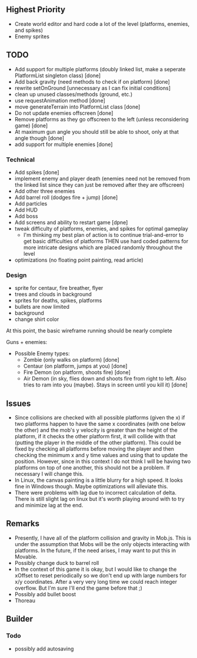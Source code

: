 ## Highest Priority ##
- Create world editor and hard code a lot of the level (platforms, enemies, and spikes)
- Enemy sprites

## TODO ##
- Add support for multiple platforms (doubly linked list, make a seperate PlatformList singleton class) [done]
- Add back gravity (need methods to check if on platform) [done]
- rewrite setOnGround [unnecessary as I can fix initial conditions]
- clean up unused classes/methods (ground, etc.)
- use requestAnimation method [done]
- move generateTerrain into PlatformList class [done]
- Do not update enemies offscreen [done]
- Remove platforms as they go offscreen to the left (unless reconsidering game) [done]
- At maximum gun angle you should still be able to shoot, only at that angle though [done]
- add support for multiple enemies [done]

### Technical ###
- Add spikes [done]
- implement enemy and player death (enemies need not be removed from the linked list since they can just be removed after they are offscreen)
- Add other three enemies
- Add barrel roll (dodges fire + jump) [done]
- Add particles
- Add HUD
- Add boss
- Add screens and ability to restart game [dpne]
- tweak difficulty of platforms, enemies, and spikes for optimal gameplay
	+ I'm thinking my best plan of action is to continue trial-and-error to get basic difficulties of platforms THEN use hard coded patterns for more intricate designs which are placed randomly throughout the level
- optimizations (no floating point painting, read article)

### Design ###
- sprite for centaur, fire breather, flyer
- trees and clouds in background
- sprites for deaths, spikes, platforms
- bullets are now limited
- background
- change shirt color

At this point, the basic wireframe running should be nearly complete

Guns + enemies:
- Possible Enemy types:
	+ Zombie (only walks on platform) [done]
	+ Centaur (on platform, jumps at you) [done]
	+ Fire Demon (on platform, shoots fire) [done]
	+ Air Demon (in sky, flies down and shoots fire from right to left. Also tries to ram into you (maybe). Stays in screen until you kill it) [done]

## Issues ##
- Since collisions are checked with all possible platforms (given the x) if two platforms happen to have the same x coordinates (with one below the other) and the mob's y velocity is greater than the height of the platform, if it checks the other platform first, it will collide with that (putting the player in the middle of the other platform). This could be fixed by checking all platforms before moving the player and then checking the minimum x and y time values and using that to update the position. However, since in this context I do not think I will be having two platforms on top of one another, this should not be a problem. If necessary I will change this.
- In Linux, the canvas painting is a little blurry for a high speed. It looks fine in Windows though. Maybe optimizations will alleviate this.
- There were problems with lag due to incorrect calculation of delta. There is still slight lag on linux but it's worth playing around with to try and minimize lag at the end.

## Remarks ##
- Presently, I have all of the platform collision and gravity in Mob.js. This is under the assumption that Mobs will be the only objects interacting with platforms. In the future, if the need arises, I may want to put this in Movable.
- Possibly change duck to barrel roll
- In the context of this game it is okay, but I would like to change the xOffset to reset periodically so we don't end up with large numbers for x/y coordinates. After a very very long time we could reach integer overflow. But I'm sure I'll end the game before that ;)
- Possibly add bullet boost
- Thoreau


## Builder ##

### Todo ###
- possibly add autosaving